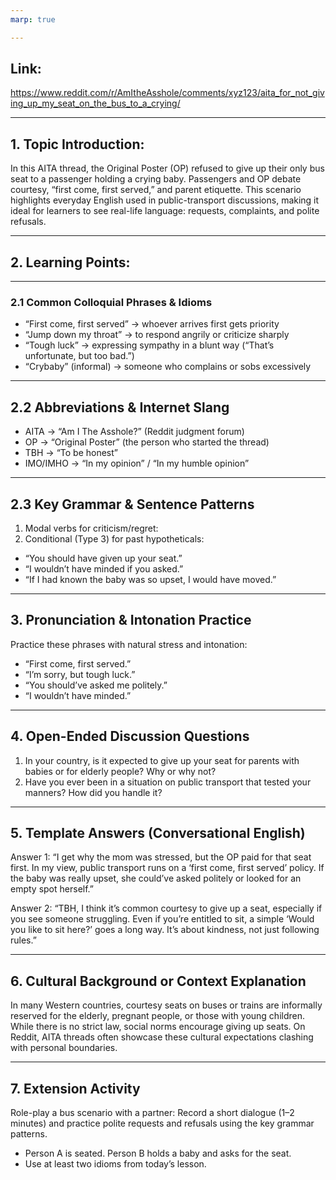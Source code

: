 ```yaml
---
marp: true

---
```

## Link:
https://www.reddit.com/r/AmItheAsshole/comments/xyz123/aita_for_not_giving_up_my_seat_on_the_bus_to_a_crying/

---
## 1. Topic Introduction:
In this AITA thread, the Original Poster (OP) refused to give up their only bus seat to a passenger holding a crying baby. Passengers and OP debate courtesy, “first come, first served,” and parent etiquette. This scenario highlights everyday English used in public-transport discussions, making it ideal for learners to see real-life language: requests, complaints, and polite refusals.

---
## 2. Learning Points:

---

### 2.1 Common Colloquial Phrases & Idioms
- “First come, first served” → whoever arrives first gets priority
- “Jump down my throat” → to respond angrily or criticize sharply
- “Tough luck” → expressing sympathy in a blunt way (“That’s unfortunate, but too bad.”)
- “Crybaby” (informal) → someone who complains or sobs excessively

---
## 2.2 Abbreviations & Internet Slang

- AITA → “Am I The Asshole?” (Reddit judgment forum)
- OP → “Original Poster” (the person who started the thread)
- TBH → “To be honest”
- IMO/IMHO → “In my opinion” / “In my humble opinion”
---
## 2.3 Key Grammar & Sentence Patterns
1. Modal verbs for criticism/regret:
2. Conditional (Type 3) for past hypotheticals:

- “You should have given up your seat.”
- “I wouldn’t have minded if you asked.”
- “If I had known the baby was so upset, I would have moved.”
---
## 3. Pronunciation & Intonation Practice
Practice these phrases with natural stress and intonation:

- “First come, first served.”
- “I’m sorry, but tough luck.”
- “You should’ve asked me politely.”
- “I wouldn’t have minded.”
---
## 4. Open-Ended Discussion Questions
1. In your country, is it expected to give up your seat for parents with babies or for elderly people? Why or why not?
2. Have you ever been in a situation on public transport that tested your manners? How did you handle it?

---
## 5. Template Answers (Conversational English)
Answer 1:
“I get why the mom was stressed, but the OP paid for that seat first. In my view, public transport runs on a ‘first come, first served’ policy. If the baby was really upset, she could’ve asked politely or looked for an empty spot herself.”

Answer 2:
“TBH, I think it’s common courtesy to give up a seat, especially if you see someone struggling. Even if you’re entitled to sit, a simple ‘Would you like to sit here?’ goes a long way. It’s about kindness, not just following rules.”

---
## 6. Cultural Background or Context Explanation
In many Western countries, courtesy seats on buses or trains are informally reserved for the elderly, pregnant people, or those with young children. While there is no strict law, social norms encourage giving up seats. On Reddit, AITA threads often showcase these cultural expectations clashing with personal boundaries.

---
## 7. Extension Activity
Role-play a bus scenario with a partner:
Record a short dialogue (1–2 minutes) and practice polite requests and refusals using the key grammar patterns.
- Person A is seated. Person B holds a baby and asks for the seat.
- Use at least two idioms from today’s lesson.